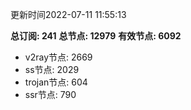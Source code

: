 更新时间2022-07-11 11:55:13

**总订阅: 241**
**总节点: 12979**
**有效节点: 6092**
- v2ray节点: 2669
- ss节点: 2029
- trojan节点: 604
- ssr节点: 790
